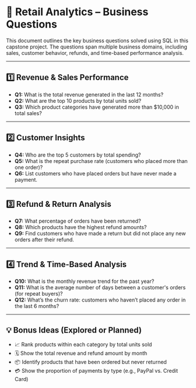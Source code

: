 # 🎯 Retail Analytics – Business Questions

This document outlines the key business questions solved using SQL in this capstone project. The questions span multiple business domains, including sales, customer behavior, refunds, and time-based performance analysis.

---

## 1️⃣ Revenue & Sales Performance

- **Q1:** What is the total revenue generated in the last 12 months?
- **Q2:** What are the top 10 products by total units sold?
- **Q3:** Which product categories have generated more than $10,000 in total sales?

---

## 2️⃣ Customer Insights

- **Q4:** Who are the top 5 customers by total spending?
- **Q5:** What is the repeat purchase rate (customers who placed more than one order)?
- **Q6:** List customers who have placed orders but have never made a payment.

---

## 3️⃣ Refund & Return Analysis

- **Q7:** What percentage of orders have been returned?
- **Q8:** Which products have the highest refund amounts?
- **Q9:** Find customers who have made a return but did not place any new orders after their refund.

---

## 4️⃣ Trend & Time-Based Analysis

- **Q10:** What is the monthly revenue trend for the past year?
- **Q11:** What is the average number of days between a customer's orders (for repeat buyers)?
- **Q12:** What’s the churn rate: customers who haven’t placed any order in the last 6 months?

---

## 💡 Bonus Ideas (Explored or Planned)

- 📈 Rank products within each category by total units sold  
- 🗓️ Show the total revenue and refund amount by month  
- 📦 Identify products that have been ordered but never returned  
- 💳 Show the proportion of payments by type (e.g., PayPal vs. Credit Card)

